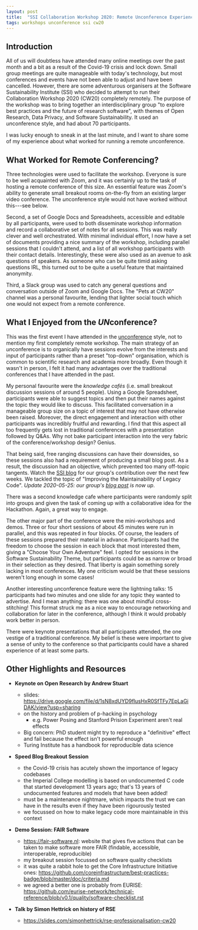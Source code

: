 ```yaml
---
layout: post
title:  "SSI Collaboration Workshop 2020: Remote Unconference Experience and Notes"
tags: workshops unconference ssi cw20
---
```


## Introduction

All of us will doubtless have attended many online meetings over the past month
and a bit as a result of the Covid-19 crisis and lock down. Small group
meetings are quite manageable with today's technology, but most conferences and
events have not been able to adjust and have been cancelled. However, there are
some adventurous organisers at the Software Sustainability Institute (SSI) who
decided to attempt to run their Collaboration Workshop 2020 (CW20) completely
remotely. The purpose of the workshop was to bring together an
interdisciplinary group "to explore best practices and the future of research
software", with themes of Open Research, Data Privacy, and Software
Sustainability. It used an *un*conference style, and had about 70 participants.

I was lucky enough to sneak in at the last minute, and I want to share some of
my experience about what worked for running a remote *un*conference.


## What Worked for Remote Conferencing?

Three technologies were used to facilitate the workshop.  Everyone is sure to
be well acquainted with Zoom, and it was certainly up to the task of hosting a
remote conference of this size. An essential feature was Zoom's ability to
generate small breakout rooms on-the-fly from an existing larger video
conference. The *un*conference style would not have worked without this---see
below.

Second, a set of Google Docs and Spreadsheets, accessible and editable by all
participants, were used to both disseminate workshop information and record a
collaborative set of notes for all sessions. This was really clever and well
orchestrated. With minimal individual effort, I now have a set of documents
providing a nice summary of the workshop, including parallel sessions that I
couldn't attend, and a list of all workshop participants with their contact
details. Interestingly, these were also used as an avenue to ask questions of
speakers. As someone who can be quite timid asking questions IRL, this turned
out to be quite a useful feature that maintained anonymity.

Third, a Slack group was used to catch any general questions and conversation
outside of Zoom and Google Docs. The "Pets at CW20" channel was a personal
favourite, lending that lighter social touch which one would not expect from
a remote conference.


## What I Enjoyed from the *UN*conference?

This was the first event I have attended in the
[unconference](https://en.wikipedia.org/wiki/Unconference) style, not to
mention my first completely remote workshop. The main strategy of an
*un*conference is to organically have sessions evolve from the interests and
input of participants rather than a preset "top-down" organisation, which is
common to scientific research and academia more broadly. Even though it wasn't
in person, I felt it had many advantages over the traditional conferences that
I have attended in the past.

My personal favourite were the *knowledge cafés* (i.e. small breakout discussion
sessions of around 5 people). Using a Google Spreadsheet, participants were
able to suggest topics and then put their names against the topic they would
like to discuss. This facilitated conversation in a manageable group size on a
topic of interest that may not have otherwise been raised. Moreover, the direct
engagement and interaction with other participants was incredibly fruitful and
rewarding.  I find that this aspect all too frequently gets lost in traditional
conferences with a presentation followed by Q&As. Why not bake participant
interaction into the very fabric of the conference/workshop design? Genius.

That being said, free ranging discussions can have their downsides, so these
sessions also had a requirement of producing a small blog post. As a result, the
discussion had an objective, which prevented too many off-topic tangents. Watch
the [SSI blog](https://www.software.ac.uk/) for our group's contribution over
the next few weeks. We tackled the topic of "Improving the Maintainability of
Legacy Code". *Update 2020-05-25: our group's [blog
post](https://software.ac.uk/blog/2020-05-25-cw20-speed-blog-maintaining-your-legacy-tips-making-legacy-code-sustainable)
is now up*.

There was a second knowledge cafe where participants were randomly split into
groups and given the task of coming up with a collaborative idea for the
Hackathon. Again, a great way to engage.

The other major part of the conference were the mini-workshops and demos. Three
or four short sessions of about 45 minutes were run in parallel, and this was
repeated in four blocks. Of course, the leaders of these sessions prepared
their material in advance. Participants had the freedom to choose the session
in each block that most interested them, giving a "Choose Your Own Adventure"
feel. I opted for sessions in the Software Sustainability Theme, but
participants could be as narrow or broad in their selection as they desired.
That liberty is again something sorely lacking in most conferences. My one
criticism would be that these sessions weren't long enough in some cases!

Another interesting *un*conference feature were the lightning talks: 15
participants had two minutes and one slide for any topic they wanted to
advertise. And I mean anything: there was one about mindful cross-stitching!
This format struck me as a nice way to encourage networking and collaboration
for later in the conference, although I think it would probably work better in
person.

There were keynote presentations that all participants attended, the
one vestige of a traditional conference. My belief is these were important to
give a sense of unity to the conference so that participants could have a
shared experience of at least some parts. 


## Other Highlights and Resources

- **Keynote on Open Research by Andrew Stuart**
  - slides: <https://drive.google.com/file/d/1sN8xdUYD9flusHxR0SfTFy7EpLaGiDAK/view?usp=sharing>
  - on the history and problem of p-hacking in psychology
    - e.g. Power Posing and Stanford Prision Experiment aren't real effects
  - Big concern: PhD student might try to reproduce a "definitive" effect and
    fail because the effect isn't powerful enough
  - Turing Institute has a handbook for reproducible data science

- **Speed Blog Breakout Session**
  - the Covid-19 crisis has acutely shown the importance of legacy codebases
  - the Imperial College modelling is based on undocumented C code that started
    development 13 years ago; that's 13 years of undocumented features and
    models that have been added! 
  - must be a maintenance nightmare, which impacts the trust we can have in the
    results even if they have been rigourously tested
  - we focussed on how to make legacy code more maintainable in this context

- **Demo Session: FAIR Software**
  - <https://fair-software.nl>: website that gives five actions that can be
    taken to make software more FAIR (findable, accessible, interoperable,
    reproducible)
  - my breakout session focussed on software quality checklists
  - it was quite a rabbit hole to get the Core Infrastructure Initiative ones: <https://github.com/coreinfrastructure/best-practices-badge/blob/master/doc/criteria.md>
  - we agreed a better one is probably from EURISE: <https://github.com/eurise-network/technical-reference/blob/v0.1/quality/software-checklist.rst>

- **Talk by Simon Hettrick on history of RSE**
  - <https://slides.com/simonhettrick/rse-professionalisation-cw20>
